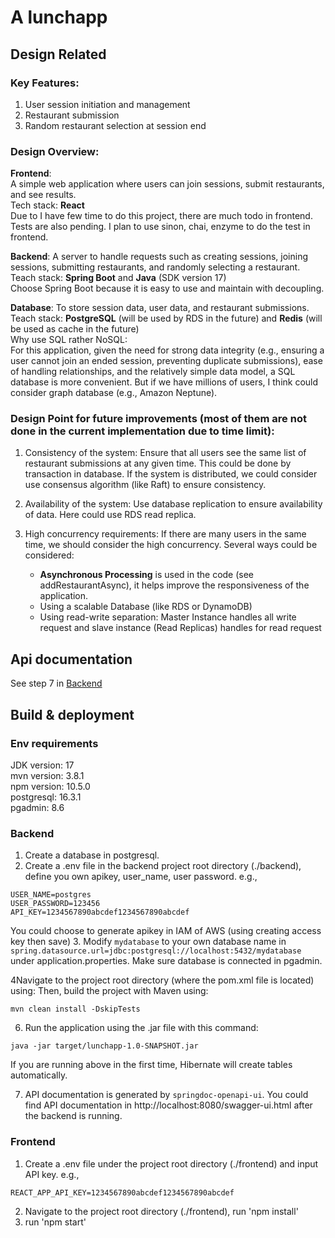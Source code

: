 # A lunchapp

## Design Related

### Key Features:
1. User session initiation and management  
2. Restaurant submission  
3. Random restaurant selection at session end  

### Design Overview:
**Frontend**:<br />
A simple web application where users can join sessions, submit restaurants, and see results. <br />
Tech stack: **React** <br />
Due to I have few time to do this project, there are much todo in frontend. Tests are also pending. I plan to use sinon, chai, enzyme to 
do the test in frontend.

**Backend**: 
A server to handle requests such as creating sessions, joining sessions, submitting restaurants, and randomly selecting a restaurant. <br />
Teach stack: **Spring Boot** and **Java** (SDK version 17) <br />
Choose Spring Boot because it is easy to use and maintain with decoupling.

**Database**: To store session data, user data, and restaurant submissions. <br />
Teach stack: **PostgreSQL** (will be used by RDS in the future) and **Redis** (will be used as cache in the future) <br />
Why use SQL rather NoSQL: <br />
For this application, given the need for strong data integrity (e.g., ensuring a user cannot join an ended session, preventing duplicate submissions), 
ease of handling relationships, and the relatively simple data model, a SQL database is more convenient. But if we have millions of users, I think
could consider graph database (e.g., Amazon Neptune).

### Design Point for future improvements (most of them are not done in the current implementation due to time limit):
1. Consistency of the system:
Ensure that all users see the same list of restaurant submissions at any given time. This could be done by transaction in database.
If the system is distributed, we could consider use consensus algorithm (like Raft) to ensure consistency.

2. Availability of the system:
Use database replication to ensure availability of data. Here could use RDS read replica.

3. High concurrency requirements:
If there are many users in the same time, we should consider the high concurrency. Several ways could be considered: <br />
   - **Asynchronous Processing** is used in the code (see addRestaurantAsync), it helps improve the responsiveness of the application.
   - Using a scalable Database (like RDS or DynamoDB)
   - Using read-write separation: Master Instance handles all write request and slave instance (Read Replicas) handles for read request

## Api documentation
See step 7 in [Backend](#backend)

## Build & deployment

### Env requirements
JDK version: 17 <br />
mvn version: 3.8.1 <br />
npm version: 10.5.0 <br />
postgresql: 16.3.1 <br />
pgadmin: 8.6 <br />

### Backend
1. Create a database in postgresql.
2. Create a .env file in the backend project root directory (./backend), define you own apikey, user_name, user password. e.g.,
```
USER_NAME=postgres
USER_PASSWORD=123456
API_KEY=1234567890abcdef1234567890abcdef
```
You could choose to generate apikey in IAM of AWS (using creating access key then save)
3. Modify `mydatabase` to your own database name in `spring.datasource.url=jdbc:postgresql://localhost:5432/mydatabase`
under application.properties. Make sure database is connected in pgadmin.

4Navigate to the project root directory (where the pom.xml file is located) using:
Then, build the project with Maven using:
```
mvn clean install -DskipTests
```
6. Run the application using the .jar file with this command:
```
java -jar target/lunchapp-1.0-SNAPSHOT.jar
```
If you are running above in the first time, Hibernate will create tables automatically. 

7. API documentation is generated by `springdoc-openapi-ui`. You could find API documentation in
http://localhost:8080/swagger-ui.html after the backend is running.


### Frontend
1. Create a .env file under the project root directory (./frontend) and input API key. e.g.,
```
REACT_APP_API_KEY=1234567890abcdef1234567890abcdef
```
2. Navigate to the project root directory (./frontend), run 'npm install'
3. run 'npm start'







